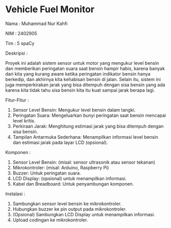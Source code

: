 # Vehicle Fuel Monitor

Nama : Muhammad Nur Kahfi

NIM : 2402905

Tim : 5 spaCy

Deskripsi :

Proyek ini adalah sistem sensor untuk motor yang mengukur level bensin dan memberikan peringatan suara saat bensin hampir habis, karena banyak dari kita yang kurang aware ketika peringatan indikator bensin hanya berkedip, dan akhirnya kita kehabisan bensin di jalan. Selain itu, sistem ini juga memperkirakan jarak yang bisa ditempuh dengan sisa bensin yang ada karena kita tidak tahu sisa bensin kita itu kuat sampai jarak berapa lagi. 

Fitur-Fitur :
1. Sensor Level Bensin: Mengukur level bensin dalam tangki.
2. Peringatan Suara: Mengeluarkan bunyi peringatan saat bensin mencapai level kritis.
3. Perkiraan Jarak: Menghitung estimasi jarak yang bisa ditempuh dengan sisa bensin.
4. Tampilan Antarmuka Sederhana: Menampilkan informasi level bensin dan estimasi jarak pada layar LCD (opsional).

Komponen :
1. Sensor Level Bensin: (misal: sensor ultrasonik atau sensor tekanan)
2. Mikrokontroler: (misal: Arduino, Raspberry Pi)
3. Buzzer: Untuk peringatan suara.
4. LCD Display: (opsional) untuk menampilkan informasi.
5. Kabel dan Breadboard: Untuk penyambungan komponen.

Instalasi :
1. Sambungkan sensor level bensin ke mikrokontroler.
2. Hubungkan buzzer ke pin output pada mikrokontroler.
3. (Opsional) Sambungkan LCD Display untuk menampilkan informasi.
4. Upload codingan ke mikrokontroler.
